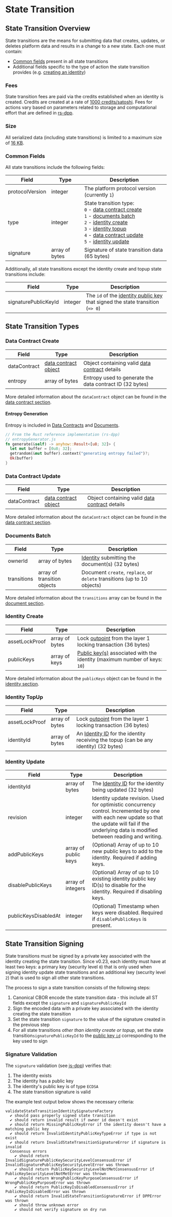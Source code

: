 # State Transition

## State Transition Overview

 State transitions are the means for submitting data that creates, updates, or deletes platform data and results in a change to a new state. Each one must contain:

- [Common fields](#common-fields) present in all state transitions
- Additional fields specific to the type of action the state transition provides (e.g. [creating an identity](platform-protocol-reference-identity#identity-create-schema))

### Fees

State transition fees are paid via the credits established when an identity is created. Credits are created at a rate of [1000 credits/satoshi](https://github.com/dashpay/platform/blob/v0.24.5/packages/rs-dpp/src/identity/credits_converter.rs#L3). Fees for actions vary based on parameters related to storage and computational effort that are defined in [rs-dpp](https://github.com/dashpay/platform/blob/v0.24.5/packages/rs-dpp/src/state_transition/fee/constants.rs).

### Size

All serialized data (including state transitions) is limited to a maximum size of [16 KB](https://github.com/dashpay/platform/blob/v0.24.5/packages/rs-dpp/src/util/serializer.rs#L8).

### Common Fields

All state transitions include the following fields:

| Field           | Type           | Description                                                                                                                                                                                                                                                                                                                                                                                                                                                                           |
| --------------- | -------------- | ------------------------------------------------------------------------------------------------------------------------------------------------------------------------------------------------------------------------------------------------------------------------------------------------------------------------------------------------------------------------------------------------------------------------------------------------------------------------------------- |
| protocolVersion | integer        | The platform protocol version (currently `1`)                                                                                                                                                                                                                                                                                                                                                                                                                                         |
| type            | integer        | State transition type:<br>`0` - [data contract create](platform-protocol-reference-data-contract#data-contract-creation)<br>`1` - [documents batch](platform-protocol-reference-document#document-submission)<br>`2` - [identity create](platform-protocol-reference-identity#identity-creation)<br>`3` - [identity topup](identity.md#identity-topup)<br>`4` - [data contract update](data-contract.md#data-contract-update)<br>`5` - [identity update](identity.md#identity-update) |
| signature       | array of bytes | Signature of state transition data (65 bytes)                                                                                                                                                                                                                                                                                                                                                                                                                                         |

Additionally, all state transitions except the identity create and topup state transitions include:

| Field                | Type    | Description                                                                                                                               |
| -------------------- | ------- | ----------------------------------------------------------------------------------------------------------------------------------------- |
| signaturePublicKeyId | integer | The `id` of the [identity public key](platform-protocol-reference-identity#identity-publickeys) that signed the state transition (`=> 0`) |

## State Transition Types

### Data Contract Create

| Field        | Type                                                                                   | Description                                                                                |
| ------------ | -------------------------------------------------------------------------------------- | ------------------------------------------------------------------------------------------ |
| dataContract | [data contract object](platform-protocol-reference-data-contract#data-contract-object) | Object containing valid [data contract](platform-protocol-reference-data-contract) details |
| entropy      | array of bytes                                                                         | Entropy used to generate the data contract ID (32 bytes)                                   |

More detailed information about the `dataContract` object can be found in the [data contract section](platform-protocol-reference-data-contract).

#### Entropy Generation

Entropy is included in [Data Contracts](platform-protocol-reference-data-contract#data-contract-creation) and [Documents](platform-protocol-reference-document#document-create-transition).

```rust
// From the Rust reference implementation (rs-dpp)
// entropyGenerator.js
fn generate(&self) -> anyhow::Result<[u8; 32]> {
  let mut buffer = [0u8; 32];
  getrandom(&mut buffer).context("generating entropy failed")?;
  Ok(buffer)
}
```

### Data Contract Update

| Field        | Type                                                                                   | Description                                                                                |
| ------------ | -------------------------------------------------------------------------------------- | ------------------------------------------------------------------------------------------ |
| dataContract | [data contract object](platform-protocol-reference-data-contract#data-contract-object) | Object containing valid [data contract](platform-protocol-reference-data-contract) details |

More detailed information about the `dataContract` object can be found in the [data contract section](platform-protocol-reference-data-contract).

### Documents Batch

| Field       | Type                        | Description                                                                            |
| ----------- | --------------------------- | -------------------------------------------------------------------------------------- |
| ownerId     | array of bytes              | [Identity](platform-protocol-reference-identity) submitting the document(s) (32 bytes) |
| transitions | array of transition objects | Document `create`, `replace`, or `delete` transitions (up to 10 objects)               |

More detailed information about the `transitions` array can be found in the [document section](platform-protocol-reference-document).

### Identity Create

| Field          | Type           | Description                                                                                                                                          |
| -------------- | -------------- | ---------------------------------------------------------------------------------------------------------------------------------------------------- |
| assetLockProof | array of bytes | Lock [outpoint](https://docs.dash.org/projects/core/en/stable/docs/resources/glossary.html#outpoint) from the layer 1 locking transaction (36 bytes) |
| publicKeys     | array of keys  | [Public key(s)](platform-protocol-reference-identity#identity-publickeys) associated with the identity (maximum number of keys: `10`)                |

More detailed information about the `publicKeys` object can be found in the [identity section](platform-protocol-reference-identity).

### Identity TopUp

| Field          | Type           | Description                                                                                                                                          |
| -------------- | -------------- | ---------------------------------------------------------------------------------------------------------------------------------------------------- |
| assetLockProof | array of bytes | Lock [outpoint](https://docs.dash.org/projects/core/en/stable/docs/resources/glossary.html#outpoint) from the layer 1 locking transaction (36 bytes) |
| identityId     | array of bytes | An [Identity ID](platform-protocol-reference-identity#identity-id) for the identity receiving the topup (can be any identity) (32 bytes)             |

### Identity Update

| Field                | Type                 | Description                                                                                                                                                                                             |
| -------------------- | -------------------- | ------------------------------------------------------------------------------------------------------------------------------------------------------------------------------------------------------- |
| identityId           | array of bytes       | The [Identity ID](platform-protocol-reference-identity#identity-id) for the identity being updated (32 bytes)                                                                                           |
| revision             | integer              | Identity update revision. Used for optimistic concurrency control. Incremented by one with each new update so that the update will fail if the underlying data is modified between reading and writing. |
| addPublicKeys        | array of public keys | (Optional) Array of up to 10 new public keys to add to the identity. Required if adding keys.                                                                                                           |
| disablePublicKeys    | array of integers    | (Optional) Array of up to 10 existing identity public key ID(s) to disable for the identity. Required if disabling keys.                                                                                |
| publicKeysDisabledAt | integer              | (Optional) Timestamp when keys were disabled. Required if `disablePublicKeys` is present.                                                                                                               |

## State Transition Signing

State transitions must be signed by a private key associated with the identity creating the state transition. Since v0.23, each identity must have at least two keys: a primary key (security level `0`) that is only used when signing identity update state transitions and an additional key (security level `2`) that is used to sign all other state transitions.

The process to sign a state transition consists of the following steps:

1. Canonical CBOR encode the state transition data - this include all ST fields except the `signature` and `signaturePublicKeyId`
2. Sign the encoded data with a private key associated with the identity creating the state transition
3. Set the state transition `signature` to the value of the signature created in the previous step
4. For all state transitions _other than identity create or topup_, set the state transition`signaturePublicKeyId` to the [public key `id`](platform-protocol-reference-identity#public-key-id) corresponding to the key used to sign

### Signature Validation

The `signature` validation (see [js-dpp](https://github.com/dashpay/platform/blob/v0.24.5/packages/js-dpp/test/unit/stateTransition/validation/validateStateTransitionIdentitySignatureFactory.spec.js)) verifies that:

1. The identity exists
2. The identity has a public key
3. The identity's public key is of type `ECDSA`
4. The state transition signature is valid

The example test output below shows the necessary criteria:

```text
validateStateTransitionIdentitySignatureFactory
  ✔ should pass properly signed state transition
  ✔ should return invalid result if owner id doesn't exist
  ✔ should return MissingPublicKeyError if the identity doesn't have a matching public key
  ✔ should return InvalidIdentityPublicKeyTypeError if type is not exist
  ✔ should return InvalidStateTransitionSignatureError if signature is invalid
  Consensus errors
    ✔ should return InvalidSignaturePublicKeySecurityLevelConsensusError if InvalidSignaturePublicKeySecurityLevelError was thrown
    ✔ should return PublicKeySecurityLevelNotMetConsensusError if PublicKeySecurityLevelNotMetError was thrown
    ✔ should return WrongPublicKeyPurposeConsensusError if WrongPublicKeyPurposeError was thrown
    ✔ should return PublicKeyIsDisabledConsensusError if PublicKeyIsDisabledError was thrown
    ✔ should return InvalidStateTransitionSignatureError if DPPError was thrown
    ✔ should throw unknown error
    ✔ should not verify signature on dry run
```